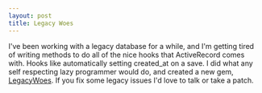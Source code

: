 ```yaml
--- 
layout: post
title: Legacy Woes
---
```

<p>
I've been working with a legacy database for a while, and I'm getting tired of writing methods to do all of the nice hooks that ActiveRecord comes with.  Hooks like automatically setting  created_at on a save.  I did what any self respecting lazy programmer would do, and created a new gem, <a href="http://github.com/adkron/legacy_woes">LegacyWoes</a>.  If you fix some legacy issues I'd love to talk or take a patch.
</p>
